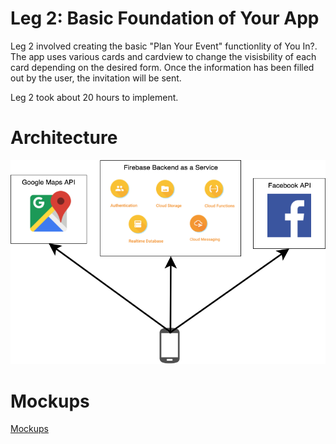 # Leg 2: Basic Foundation of Your App


Leg 2 involved creating the basic "Plan Your Event" functionlity of You In?. 
The app uses various cards and cardview to change the visisbility of each 
card depending on the desired form. Once the information has been filled out
by the user, the invitation will be sent. 

Leg 2 took about 20 hours to implement.

# Architecture

![Architecture Diagram](/diagrams/YouinArchitecture.png)

# Mockups

[Mockups](diagrams/mockups.pdf)
